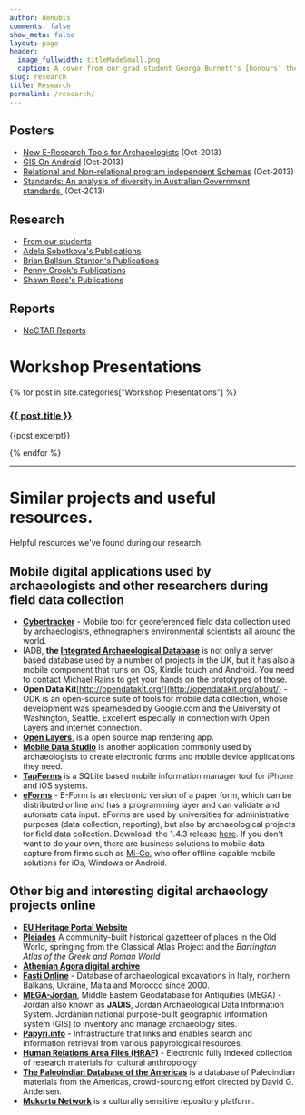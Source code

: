 ```yaml
---
author: denubis
comments: false
show_meta: false
layout: page
header:
  image_fullwidth: titleMadeSmall.png
  caption: A cover from our grad student Georga Burnett's [honours' thesis.](https://www.fedarch.org/studentResearch/GeorgiaBurnett/GEORGIA%20COMPLETE%20FINAL.pdf)
slug: research
title: Research
permalink: /research/
---
```


<a name="posters"/>



## Posters

* [New E-Research Tools for Archaeologists](http://fedarch.org/resources/ShawnPoster.pdf) (Oct-2013)
* [GIS On Android](http://www.fedarch.org/resources/gisOnAndroidPoster.pdf) (Oct-2013)
* [Relational and Non-relational program independent Schemas](http://www.fedarch.org/resources/databasePoster.pdf) (Oct-2013)
* [Standards: An analysis of diversity in Australian Government standards ](http://www.fedarch.org/resources/CAAPoster_StandardsLR.pdf) (Oct-2013)


<a name="research"/>

## Research

* [From our students](https://www.fedarch.org/studentResearch/)
* [Adela Sobotkova's Publications](https://mq.academia.edu/AdelaSobotkova)
* [Brian Ballsun-Stanton's Publications](https://mq.academia.edu/BrianBallsunStanton)
* [Penny Crook's Publications](https://latrobe.academia.edu/PennyCrook)
* [Shawn Ross's Publications](http://mq.academia.edu/ShawnRoss)

## Reports

* [NeCTAR Reports](project-reports/)


<a name="workshop"/>

# Workshop Presentations

{% for post in site.categories["Workshop Presentations"] %}
<h3><a href="{{ site.url }}{{ site.baseurl }}{{ post.url }}">{{ post.title }}</a></h3>
<p>
{{post.excerpt}}
</p>
{% endfor %}

* * *


<a name="links"/>

# Similar projects and useful resources.

Helpful resources we've found during our research.

## Mobile digital applications used by archaeologists and other researchers during field data collection

* [**Cybertracker**](http://cybertracker.org/) - Mobile tool for georeferenced field data collection used by archaeologists, ethnographers environmental scientists all around the world.
* IADB, **the [Integrated Archaeological Database](http://www.iadb.org.uk/)** is not only a server based database used by a number of projects in the UK, but it has also a mobile component that runs on iOS, Kindle touch and Android. You need to contact Michael Rains to get your hands on the prototypes of those.
* **Open Data Kit**[http://opendatakit.org/](http://opendatakit.org/about/) - ODK is an open-source suite of tools for mobile data collection, whose development was spearheaded by Google.com and the University of Washington, Seattle. Excellent especially in connection with Open Layers and internet connection.
* **[Open Layers](http://openlayers.org/)**, is a open source map rendering app.
* [**Mobile Data Studio**](http://www.creativitycorp.com/mds/) is another application commonly used by archaeologists to create electronic forms and mobile device applications they need.
* [**TapForms**](http://www.tapforms.com/) is a SQLite based mobile information manager tool for iPhone and iOS systems.
* [**eForms**](http://wiki.modxcms.com/index.php/EForm) - E-Form is an electronic version of a paper form, which can be distributed online and has a programming layer and can validate and automate data input. eForms are used by universities for administrative purposes (data collection, reporting), but also by archaeological projects for field data collection. Download  the 1.4.3 release [here](http://modx.com/extras/package/eform). If you don't want to do your own, there are business solutions to mobile data capture from firms such as [Mi-Co](http://www.mi-corporation.com/mobile-data-capture/), who offer offline capable mobile solutions for iOs, Windows or Android. 

## Other big and interesting digital archaeology projects online

* [**EU Heritage Portal Website**](http://www.heritageportal.eu/index.php?option=com_content&view=article&am)
* [**Pleiades**](http://pleiades.stoa.org/) A community-built historical gazetteer of places in the Old World, springing from the Classical Atlas Project and the _Barrington Atlas of the Greek and Roman World_ 
* [**Athenian Agora digital archive**](http://www.agathe.gr/research?v=list&q=&sort=&t=publication)
* [**Fasti Online**](http://www.fastionline.org/) - Database of archaeological excavations in Italy, northern Balkans, Ukraine, Malta and Morocco since 2000. 
* [**MEGA-Jordan**](http://www.megajordan.org/), Middle Eastern Geodatabase for Antiquities (MEGA) - Jordan also known as **JADIS**, Jordan Archaeological Data Information System. Jordanian national purpose-built geographic information system (GIS) to inventory and manage archaeology sites. 
* [**Papyri.info**](http://papyri.info/) - Infrastructure that links and enables search and information retrieval from various papyrological resources. 
* [**Human Relations Area Files (HRAF)**](http://www.yale.edu/hraf/about.htm)  - Electronic fully indexed collection of research materials for cultural anthropology 
* [**The Paleoindian Database of the Americas**](http://pidba.utk.edu/) is a database of Paleoindian materials from the Americas, crowd-sourcing effort directed by David G. Andersen. 
* [**Mukurtu Network**](http://mukurtu.net) is a culturally sensitive repository platform.
